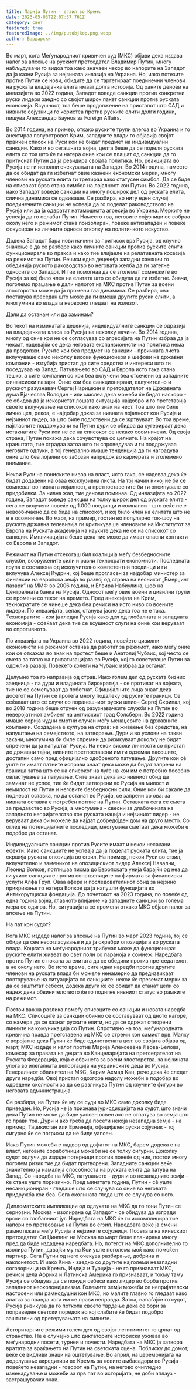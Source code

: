 ```yaml
---
title: Парија Путин - егзил во Кремљ
date: 2023-05-03T22:07:37.761Z
category: свет
featured: true
featuredImage: ../img/putubjkop.png.webp
author: Вардарски
---
```


Во март, кога Меѓународниот кривичен суд (МКС) објави дека издава налог за апсење на рускиот претседател Владимир Путин, многу набљудувачи го видоа тоа како значаен чекор во напорите на Западот да ја казни Русија за нејзината инвазија на Украина. Но, иако потезите против Путин се нови, обидите да се таргетираат поединечни членови на руската владејачка елита имаат долга историја. Од раните денови на инвазијата во 2022 година, Западот воведе санкции против конкретни руски лидери заедно со својот широк пакет санкции против руската економија. Всушност, тоа беше продолжение на пристапот што САД и нивните сојузници го користеа против руските елити долги години, пишува Александар Баунов за Foreign Affairs.

Во 2014 година, на пример, откако руските трупи влегоа во Украина и го анектираа полуостровот Крим, западните влади го објавија својот првичен список на Руси кои ќе бидат предмет на индивидуални санкции. Како и во сегашната војна, целта беше да се подели руската елита со тоа што ќе ги натера оние кои се плашат од санкции да го притиснат Путин да ја ревидира својата политика. Но, реакцијата во Русија не ги исполни очекувањата на Западот. Во 2014 година, наместо да се обидат да ги избегнат овие казнени економски мерки, многу членови на руската елита ги третираа како статусен симбол. Да се ​​биде на списокот брзо стана симбол на лојалност кон Путин. Во 2022 година, иако Западот воведе санкции на многу поширок дел од руската елита, слична динамика се одвиваше. Се разбира, во ниту еден случај поединечните санкции не успеаја да го поделат раководството на Русија или да ја одвратат натамошната агресија во Украина. Мерките не успеаја да го ослабат Путин. Наместо тоа, неговите сојузници се собраа околу него и режимот стана поизолиран, повеќе антизападен и повеќе фокусиран на личните односи отколку на политичкото искуство.

Додека Западот бара нови начини за притисок врз Русија, од клучно значење е да се разбере како личните санкции против руските елити функционирале во пракса и како тие влијаеле на релативната кохезија на режимот на Путин. Речиси една деценија западни санкции го обединија руското раководство во неговата желба да ги затегне односите со Западот. И тие помогнаа да се зголемат сомнежите во Русија за кој било член на елитата што се обидува да ги избегне. Значи, поголемо прашање е дали налогот на МКС против Путин за воени злосторства може да ја промени таа динамика. Се разбира, ова поставува преседан што може да ги вмеша другите руски елити, а многумина во владата нервозно гледаат на излезот.

Дали да останам или да заминам?

Во текот на изминатата деценија, индивидуалните санкции се одразија на владејачката класа во Русија на неколку начини. Во 2014 година, многу од оние кои не се согласуваа со агресијата на Путин избраа да ја чекаат, надевајќи се дека неговата експанзионистичка политика нема да продолжи. Русите кои беа предмет на санкции - првичната листа вклучуваше само неколку високи функционери и шефови на државни компании - изгубија пристап до сите средства и интереси што ги поседуваа на Запад. Патувањето во САД и Европа исто така стана тешко, а сите компании со кои беа вклучени беа отсечени од западните финансиски пазари. Оние кои беа санкционирани, вклучително и рускиот разузнавач Сергеј Наришкин и претседателот на Државната дума Вјачеслав Володин - или мислеа дека можеби ќе бидат наскоро - се обидоа да ја искористат лошата ситуација најдобро и го претставија своето вклучување на списокот како знак на чест. Тоа што тие биле лично цел, рекоа, е најдобар доказ за нивната лојалност кон Русија и нејзиниот лидер, за што биле подготвени да се жртвуваат. Во тоа време, најгласните поддржувачи на Путин дури се обидоа да сугерираат дека истакнатите Руси кои не се на списокот се некако осомничени. Од своја страна, Путин покажа дека сочувствува со целните. На крајот на краиштата, тие страдаа затоа што ги спроведуваа и ги поддржуваа неговите одлуки, а тој генерално имаше тенденција да ги наградува оние што беа лојални со забрзан напредок во кариерата и зголемено внимание.

Некои Руси на пониските нивоа на власт, исто така, се надеваа дека ќе бидат додадени на оваа ексклузивна листа. На тој начин никој не би се сомневал во нивната лојалност, а претпоставените би ги опсипувале со придобивки. За нивна жал, тие денови поминаа. Од инвазијата во 2022 година, Западот воведе санкции на толку широк дел од руската елита - сега се вклучени повеќе од 1.000 поединци и компании - што веќе не е невообичаено да се биде на списокот, и кој било член на елитата што не е е осомничен. Во март, на пример, гостин во популарно ток-шоу на руската државна телевизија ги критикуваше членовите на Институтот за Европа на Руската академија на науките дека не се на списокот со санкции. Импликацијата беше дека тие може да имаат опасни контакти со Европа и Западот.

Режимот на Путин отсекогаш бил коалиција меѓу безбедносните служби, вооружените сили и разни технократи економисти. Последната група е составена од исклучително компетентни поединци и ги вклучува Алексеј Кудрин, кој беше прогласен за најдобар министер за финансии на европска земја во развој од страна на весникот „Емерџинг пазари“ на ММФ во 2006 година, и Елвира Набиулина, шеф на Централната банка на Русија. Односот меѓу овие воени и цивилни групи се промени со текот на времето. Пред анексијата на Крим, технократите се чинеше дека беа речиси на исто ниво со воените лидери. По инвазијата, сепак, станува јасно дека тоа не е така. Технократите - кои ја гледаа Русија како дел од глобалната и западната економија - сфаќаат дека тие се всушност слуги на оние кои веруваат во спротивното.

По инвазијата на Украина во 2022 година, повеќето цивилни економисти на режимот останаа да работат за режимот, иако меѓу оние кои се откажаа во знак на протест беше и Анатолиј Чубаис, кој често се смета за татко на приватизацијата во Русија, кој го советуваше Путин за одржлив развој. Повеќето колеги на Чубаис избраа да останат.

Делумно тоа го направија од страв. Иако голем дел од руската бизнис заедница - па дури и владината бирократија - се противат на војната, тие не се осмелуваат да побегнат. Официјалните лица знаат дека досегот на Путин се протега многу подалеку од руските граници. Се сеќаваат што се случи со поранешниот руски шпион Сергеј Скрипал, кој во 2018 година беше отруен од разузнавачките служби на Путин во неверојатниот амбиент на англискиот град Солсбери. Во 2022 година имаше серија чудни смртни случаи меѓу менаџерите на државните компании. Создадена е култура на страв: на живеење без средства, на напуштање на семејството, на затворање. Дури и во услови на такви закани, многумина би биле спремни да ризикуваат доколку не бидат спречени да ја напуштат Русија. На некои високи личности со пристап до државни тајни, нивните претпоставени им ги одземаа пасошите, достапни само пред официјално одобреното патување. Другите кои сè уште ги имаат патните исправи знаат дека може да бидат запрени на граница затоа што се на списокот на луѓе на кои им е потребно посебно овластување за патување. Сите знаат дека ако нивниот обид да заминат не успее, тие ќе бидат затворени во Русија на милост и немилост на Путин и неговите безбедносни сили. Оние кои би сакале да поднесат оставка, но да останат во Русија, се запрени со ова: за нивната оставка е потребен потпис на Путин. Оставката сега се смета за предавство во Русија, а многумина - свесни за длабочината на западното непријателство кон руската нација и нејзиниот лидер - не веруваат дека би можеле да најдат добредојден дом на друго место. Со оглед на потенцијалните последици, многумина сметаат дека можеби е подобро да останат.

Индивидуалните санкции против Русите имаат и некои несакани ефекти. Иако санкциите не успеаја да ја поделат руската елита, тие ја скршија руската опозиција во егзил. На пример, некои Руси во егзил, вклучително и заменикот на опозицискиот лидер Алексеј Навални, Леонид Волков, потпишаа писма до Европската унија барајќи од неа да ги укине санкциите против сопствениците на фирмата за финансиски услуги Алфа Груп. Оваа афера и последователниот обид за нејзино прикривање го натера Волков да ја напушти функцијата во Антикорупциска фондација. До почетокот на 2023 година, по повеќе од една година војна, главното влијание на западните санкции во голема мера се одигра. Но, ситуацијата се промени откако МКС објави налог за апсење на Путин.

На пат кон судот?

Кога МКС издаде налог за апсење на Путин во март 2023 година, тој се обиде да сее несогласување и да ја охрабри опозицијата во руската влада. Коцката на меѓународниот трибунал може да функционира: руските елити живеат во свет полн со параноја и сомнеж. Наредбата против Путин е покана за елитата да се обедини против претседателот, а не околу него. Во исто време, сите идни наредби против другите членови на руската влада би можеле ненамерно да предизвикаат повторување на ситуацијата со санкциите: некои ќе преземат мерки за да се заштитат себеси, додека други ќе се обидат да станат цели со надеж дека обвинителството ќе го подигне нивниот статус во рамките на режимот.

Постои важна разлика помеѓу списоците со санкции и новата наредба на МКС. Списоците за санкции обично се составуваат од дното нагоре, со намера да се казнат руските елити, но да се одржат отворени линиите на комуникација со Путин. Спротивно на тоа, меѓународната кривична правда претставена од МКС се стреми кон самиот врв. Малку е веројатно дека Путин ќе биде единствената цел: во својата објава од март, МКС издаде и налог против Марија Алексеевна Лвова-Белова, комесар за правата на децата во Канцеларијата на претседателот на Руската Федерација, која е обвинета за воени злосторства. за нејзината улога во илегалната депортација на украинските деца во Русија. Генералниот обвинител на МКС, Карим Ахмад Кан, рече дека ќе следат други наредби. Овој пристап одозгора надолу можеби е подобар во одредени околности за да се разликува Путин од клучните фигури во неговата администрација.

Се разбира, на Путин ќе му се суди во МКС само доколку биде приведен. Но, Русија не ја признава јурисдикцијата на судот, што значи дека Путин не може да биде уапсен освен ако не отпатува во земја што го прави тоа. Дури и ако треба да посети некоја незападна земја - на пример, Таџикистан или Ерменија, официјален руски сојузник - тој сигурно ќе се погрижи да не биде уапсен.

Иако Путин можеби е надвор од дофатот на МКС, барем додека е на власт, неговите соработници можеби не се толку сигурни. Доколку судот одлучи да издаде потерници против повеќе од нив, постои многу поголем ризик тие да бидат притворени. Западните санкции веќе значително ја намалија способноста на руската елита да патува на Запад. Со наредба на МКС, патувањето - дури и во незападните земји - ќе стане уште поризично. Пред минатата година, Путин - сè уште несанкциониран - гледаше што се случува со оние во неговата придружба кои беа. Сега околината гледа што се случува со него.

Дипломатските импликации од одлуката на МКС да го гони Путин се сериозни. Москва - изолирана од Западот - се обидува да изгради врски со глобалниот југ. Наредбата на МКС ќе ги искомплицира тие напори со претворање на Путин во егзил. Наредбата веќе ја смени рамнотежата меѓу Русија и нејзините сојузници. Посетата на кинескиот претседател Си Џинпинг на Москва во март беше планирана многу пред да биде издадена наредбата. Но, потегот на МКС дополнително го изолира Путин, давајќи му на Кси уште поголема моќ како помоќен партнер. Сега Путин од него очекува разбирање, добрина и наклонетост. И иако Кина - заедно со другите најголеми незападни соговорници на Кремљ, Индија и Турција - не го признаваат МКС, речиси цела Африка и Латинска Америка го признаваат, и токму таму Русија се обидува да се понуди себеси како лидер во борба против западниот неоколонијализам. Големите земји можеби се непријателски настроени или рамнодушни кон МКС, но малите главно го гледаат како алатка за правда кога им се прави неправда. Затоа, напаѓајќи го судот, Русија ризикува да го поткопа своето тврдење дека се бори за поправеден светски поредок во кој слабите ќе бидат подобро заштитени од претерувањата на силните.

Авторитарните режими голем дел од својот легитимитет го црпат од странство. Не е случајно што диктаторите историски уживаа во меѓународни посети, турнеи и почести. Наредбата на МКС ја затвора вратата за враќањето на Путин на светската сцена. Поблиску до домот, веќе се видливи знаци на оштетување. Во април, на церемонијата на доделување акредитиви во Кремљ за новите амбасадори во Русија - повеќето незападни - говорот на Путин, на негово очигледно изненадување и можеби за прв пат во историјата, не доби аплауз - застрашувачки знак.
